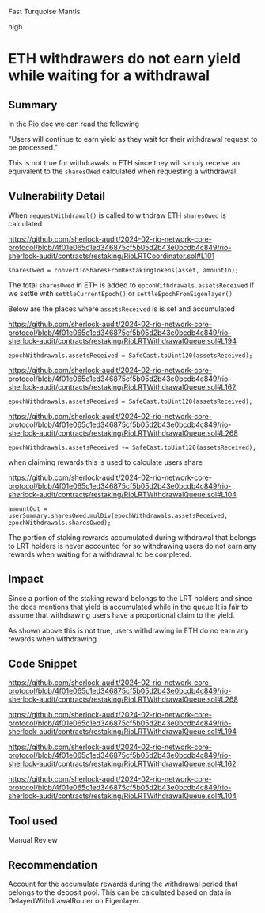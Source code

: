 Fast Turquoise Mantis

high

# ETH withdrawers do not earn yield while waiting for a withdrawal

## Summary

In the [ Rio doc](https://docs.rio.network/rio-architecture/deposits-and-withdraws) we can read the following

"Users will continue to earn yield as they wait for their withdrawal request to be processed."

This is not true for withdrawals in ETH since they will simply receive an equivalent to the `sharesOWed` calculated when requesting a withdrawal.
## Vulnerability Detail

When `requestWithdrawal()` is called  to withdraw ETH `sharesOwed` is calculated

https://github.com/sherlock-audit/2024-02-rio-network-core-protocol/blob/4f01e065c1ed346875cf5b05d2b43e0bcdb4c849/rio-sherlock-audit/contracts/restaking/RioLRTCoordinator.sol#L101

```solidity
sharesOwed = convertToSharesFromRestakingTokens(asset, amountIn);
```

The total `sharesOwed` in ETH is added to `epcohWithdrawals.assetsReceived` if we settle with `settleCurrentEpoch()` or `settleEpochFromEigenlayer()` 

Below are the places where `assetsReceived` is is set and accumulated

https://github.com/sherlock-audit/2024-02-rio-network-core-protocol/blob/4f01e065c1ed346875cf5b05d2b43e0bcdb4c849/rio-sherlock-audit/contracts/restaking/RioLRTWithdrawalQueue.sol#L194
```solidity
epochWithdrawals.assetsReceived = SafeCast.toUint120(assetsReceived);
```


https://github.com/sherlock-audit/2024-02-rio-network-core-protocol/blob/4f01e065c1ed346875cf5b05d2b43e0bcdb4c849/rio-sherlock-audit/contracts/restaking/RioLRTWithdrawalQueue.sol#L162
```solidity
epochWithdrawals.assetsReceived = SafeCast.toUint120(assetsReceived); 
```

https://github.com/sherlock-audit/2024-02-rio-network-core-protocol/blob/4f01e065c1ed346875cf5b05d2b43e0bcdb4c849/rio-sherlock-audit/contracts/restaking/RioLRTWithdrawalQueue.sol#L268

```solidity
epochWithdrawals.assetsReceived += SafeCast.toUint120(assetsReceived);
```

when claiming rewards this is used to calculate users share

https://github.com/sherlock-audit/2024-02-rio-network-core-protocol/blob/4f01e065c1ed346875cf5b05d2b43e0bcdb4c849/rio-sherlock-audit/contracts/restaking/RioLRTWithdrawalQueue.sol#L104

```solidity
amountOut = userSummary.sharesOwed.mulDiv(epochWithdrawals.assetsReceived, epochWithdrawals.sharesOwed);

```


The portion of staking rewards accumulated during withdrawal that belongs to LRT holders is never accounted for so withdrawing users do not earn any rewards when waiting for a withdrawal to be completed. 
## Impact

Since a portion of the staking reward belongs to the LRT holders and since the docs mentions that yield is accumulated while in the queue It is fair to assume that withdrawing users have a proportional claim to the yield.

As shown above this is not true, users withdrawing in ETH do no earn any rewards when withdrawing.
## Code Snippet

https://github.com/sherlock-audit/2024-02-rio-network-core-protocol/blob/4f01e065c1ed346875cf5b05d2b43e0bcdb4c849/rio-sherlock-audit/contracts/restaking/RioLRTWithdrawalQueue.sol#L268

https://github.com/sherlock-audit/2024-02-rio-network-core-protocol/blob/4f01e065c1ed346875cf5b05d2b43e0bcdb4c849/rio-sherlock-audit/contracts/restaking/RioLRTWithdrawalQueue.sol#L194

https://github.com/sherlock-audit/2024-02-rio-network-core-protocol/blob/4f01e065c1ed346875cf5b05d2b43e0bcdb4c849/rio-sherlock-audit/contracts/restaking/RioLRTWithdrawalQueue.sol#L162

https://github.com/sherlock-audit/2024-02-rio-network-core-protocol/blob/4f01e065c1ed346875cf5b05d2b43e0bcdb4c849/rio-sherlock-audit/contracts/restaking/RioLRTWithdrawalQueue.sol#L104

## Tool used

Manual Review
## Recommendation

Account for the accumulate rewards during the withdrawal period that belongs to the deposit pool. This can be calculated based on data in DelayedWithdrawalRouter on Eigenlayer.